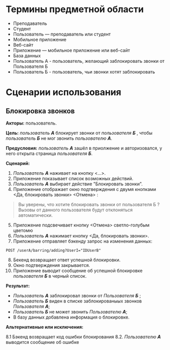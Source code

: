 # Термины предметной области

- Преподаватель
- Студент
- Пользователь — преподаватель или студент
- Мобильное приложение
- Веб-сайт
- Приложение — мобильное приложение или веб-сайт
- База данных
- Пользователь А - пользователь, желающий заблокировать звонки от Пользователя Б
- Пользователь Б - пользователь, чьи звонки хотят заблокировать

# Сценарии использования

## Блокировка звонков

**Акторы:** пользователь.

**Цель:** *пользователь **A***  блокирует звонки от  *пользователя **Б*** , чтобы *пользователь **Б*** не мог звонить *пользователю **А***.

**Предусловия:** *пользователь **А*** зашёл в приолжение и авторизовался, у него открыта страница *пользователя **Б***.


**Сценарий:**

1. *Пользователь **А*** наживает на кнопку <...>.
2. Приложение показывает список возможных действий.
3. *Пользователь **А*** выбирает действие "Блокировать звонки".
4. Приложение отображает окно подтверждения с двумя кнопками <Да, блокировать звонки> <Отмена> :

>Вы уверены, что хотите блокировать звонки от пользователя Б ? Вызовы от данного пользователя будут отклоняться автоматически.

5. Приложение подсвечивает кнопку <Отмена> светло-голубым цветомю
6. *Пользователь **А*** нажимает кнопку <Да, блокировать звонки>.
7. Приложение отправляет бэкенду запрос на изменения данных:

```
POST /userA/barring/adding?UserI="IDUserB"
```

8. Бекенд возвращает ответ успешной блокировки.
9. Окно подтверждения закрывается.
10. Приложение выводит сообщение об успешной блокировке *пользователя **Б*** в черный список.

**Результат:**

- *Пользователь **А*** заблокировал звонки от *Пользователя **Б*** ;
- *Пользователь **Б*** виден в списке заблокированыых звонков *Пользователя **А***;
- *Пользователь **Б*** не может звонить *Пользователю **А***;
- В базу данных добавлена информация о блокировке.

**Альтернативные или исключения:** 

8.1 Бэкенд возвращает код ошибки блокирования
8.2. *Пользователю **А*** выводится сообщение об ошибке

